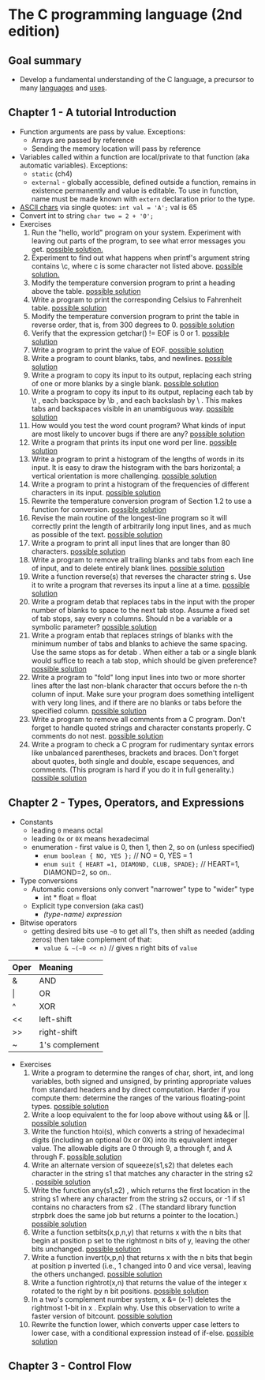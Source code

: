 # The C programming language (2nd edition) 

## Goal summary
* Develop a fundamental understanding of the C language, a precursor to many [languages](https://en.wikipedia.org/wiki/List_of_C-family_programming_languages) and [uses](https://en.wikipedia.org/wiki/C_%28programming_language%29#Uses).

## Chapter 1 - A tutorial Introduction
* Function arguments are pass by value. Exceptions:
    * Arrays are passed by reference
    * Sending the memory location will pass by reference
* Variables called within a function are local/private to that function (aka automatic variables). Exceptions:
    * `static` (ch4)
    * `external` - globally accessible, defined outside a function, remains in existence permanently and value is editable. To use in function, name must be made known with `extern` declaration prior to the type.
* [ASCII chars](http://www.asciitable.com/) via single quotes: ``int val = 'A';`` val is 65
* Convert int to string ``char two = 2 + '0';``
* Exercises
    1. Run the "hello, world" program on your system. Experiment with leaving out parts of the program, to see what error messages you get. [possible solution.](chapter1/exercise1-1.c)
    2. Experiment to find out what happens when printf's argument string contains \c, where c is some character not listed above. [possible solution.](chapter1/exercise1-2.c)
    3. Modify the temperature conversion program to print a heading above the table. [possible solution](chapter1/exercise1-3.c)
    4. Write a program to print the corresponding Celsius to Fahrenheit table. [possible solution](chapter1/exercise1-4.c)
    5. Modify the temperature conversion program to print the table in reverse order, that is, from 300 degrees to 0. [possible solution](chapter1/exercise1-5.c)
    6. Verify that the expression getchar() != EOF is 0 or 1. [possible solution](chapter1/exercise1-6.c)
    7. Write a program to print the value of EOF.  [possible solution](chapter1/exercise1-7.c)
    8. Write a program to count blanks, tabs, and newlines. [possible solution](chapter1/exercise1-8.c)
    9. Write a program to copy its input to its output, replacing each string of one or more blanks by a single blank. [possible solution](chapter1/exercise1-9.c)
    10. Write a program to copy its input to its output, replacing each tab by \t , each backspace by \b , and each backslash by \\ . This makes tabs and backspaces visible in an unambiguous way. [possible solution](chapter1/exercise1-10.c)
    11. How would you test the word count program? What kinds of input are most likely to uncover bugs if there are any? [possible solution](chapter1/exercise1-11.txt)
    12. Write a program that prints its input one word per line. [possible solution](chapter1/exercise1-12.c)
    13. Write a program to print a histogram of the lengths of words in its input. It is easy to draw the histogram with the bars horizontal; a vertical orientation is more challenging. [possible solution](chapter1/exercise1-13.c)
    14. Write a program to print a histogram of the frequencies of different characters in its input. [possible solution](chapter1/exercise1-14.c)
    15. Rewrite the temperature conversion program of Section 1.2 to use a function for conversion. [possible solution](chapter1/exercise1-15.c)
    16. Revise the main routine of the longest-line program so it will correctly print the length of arbitrarily long input lines, and as much as possible of the text. [possible solution](chapter1/exercise1-16.c)
    17. Write a program to print all input lines that are longer than 80 characters. [possible solution](chapter1/exercise1-17.c)
    18. Write a program to remove all trailing blanks and tabs from each line of input, and to delete entirely blank lines. [possible solution](chapter1/exercise1-18.c)
    19. Write a function reverse(s) that reverses the character string s. Use it to write a program that reverses its input a line at a time. [possible solution](chapter1/exercise1-19.c)
    20. Write a program detab that replaces tabs in the input with the proper number of blanks to space to the next tab stop. Assume a fixed set of tab stops, say every n columns. Should n be a variable or a symbolic parameter? [possible solution](chapter1/exercise1-20.c)
    21. Write a program entab that replaces strings of blanks with the minimum number of tabs and blanks to achieve the same spacing. Use the same stops as for detab . When either a tab or a single blank would suffice to reach a tab stop, which should be given preference? [possible solution](chapter1/exercise1-21.c)
    22. Write a program to "fold" long input lines into two or more shorter lines after the last non-blank character that occurs before the n-th column of input. Make sure your program does something intelligent with very long lines, and if there are no blanks or tabs before the specified column. [possible solution](chapter1/exercise1-22.c)
    23. Write a program to remove all comments from a C program. Don't forget to handle quoted strings and character constants properly. C comments do not nest. [possible solution](chapter1/exercise1-23.c)
    24. Write a program to check a C program for rudimentary syntax errors like unbalanced parentheses, brackets and braces. Don't forget about quotes, both single and double, escape sequences, and comments. (This program is hard if you do it in full generality.) [possible solution](chapter1/exercise1-24.c)

## Chapter 2 - Types, Operators, and Expressions
* Constants
    * leading `0` means octal
    * leading `0x` or `0X` means hexadecimal
    * enumeration - first value is 0, then 1, then 2, so on (unless specified)
        * ``enum boolean { NO, YES };`` // NO = 0, YES = 1
        * ``enum suit { HEART =1, DIAMOND, CLUB, SPADE};`` // HEART=1, DIAMOND=2, so on..
* Type conversions
    * Automatic conversions only convert "narrower" type to "wider" type
        * int * float = float
    * Explicit type conversion (aka cast)
        * *(type-name) expression*
* Bitwise operators
    * getting desired bits use ``~0`` to get all 1's, then shift as needed (adding zeros) then take complement of that:
        * ``value & ~(~0 << n)`` // gives `n` right bits of `value`

| Oper  | Meaning  |
| :---- | :------- |
| & | AND |
| \| | OR |
| ^ | XOR |
| << | left-shift |
| >> | right-shift |
| ~ | 1's complement |

* Exercises
    1. Write a program to determine the ranges of char, short, int, and long variables, both signed and unsigned, by printing appropriate values from standard headers and by direct computation. Harder if you compute them: determine the ranges of the various floating-point types. [possible solution](chapter2/exercise2-1.c)
    2. Write a loop equivalent to the for loop above without using && or ||. [possible solution](chapter2/exercise2-2.c)
    3. Write the function htoi(s), which converts a string of hexadecimal digits (including an optional 0x or 0X) into its equivalent integer value. The allowable digits are 0 through 9, a through f, and A through F. [possible solution](chapter2/exercise2-3.c)
    4. Write an alternate version of squeeze(s1,s2) that deletes each character in the string s1 that matches any character in the string s2 . [possible solution](chapter2/exercise2-4.c)
    5. Write the function any(s1,s2) , which returns the first location in the string s1 where any character from the string s2 occurs, or -1 if s1 contains no characters from s2 . (The standard library function strpbrk does the same job but returns a pointer to the location.) [possible solution](chapter2/exercise2-5.c)
    6. Write a function setbits(x,p,n,y) that returns x with the n bits that begin at position p set to the rightmost n bits of y, leaving the other bits unchanged. [possible solution](chapter2/exercise2-6.c)
    7. Write a function invert(x,p,n) that returns x with the n bits that begin at position p inverted (i.e., 1 changed into 0 and vice versa), leaving the others unchanged. [possible solution](chapter2/exercise2-7.c)
    8. Write a function rightrot(x,n) that returns the value of the integer x rotated to the right by n bit positions. [possible solution](chapter2/exercise2-8.c)
    9. In a two's complement number system, x &= (x-1) deletes the rightmost 1-bit in x . Explain why. Use this observation to write a faster version of bitcount. [possible solution](chapter2/exercise2-9.c)
    10. Rewrite the function lower, which converts upper case letters to lower case, with a conditional expression instead of if-else. [possible solution](chapter2/exercise2-10.c)

## Chapter 3 - Control Flow
